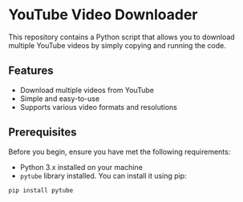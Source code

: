 # YouTube Video Downloader

This repository contains a Python script that allows you to download multiple YouTube videos by simply copying and running the code. 

## Features

- Download multiple videos from YouTube
- Simple and easy-to-use
- Supports various video formats and resolutions

## Prerequisites

Before you begin, ensure you have met the following requirements:
- Python 3.x installed on your machine
- `pytube` library installed. You can install it using pip:

```bash
pip install pytube
